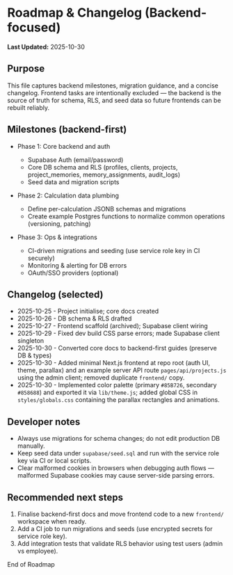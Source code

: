 # Roadmap & Changelog (Backend-focused)

**Last Updated:** 2025-10-30

Purpose
-------
This file captures backend milestones, migration guidance, and a concise changelog. Frontend tasks are intentionally excluded — the backend is the source of truth for schema, RLS, and seed data so future frontends can be rebuilt reliably.

Milestones (backend-first)
--------------------------
- Phase 1: Core backend and auth
  - Supabase Auth (email/password)
  - Core DB schema and RLS (profiles, clients, projects, project_memories, memory_assignments, audit_logs)
  - Seed data and migration scripts

- Phase 2: Calculation data plumbing
  - Define per-calculation JSONB schemas and migrations
  - Create example Postgres functions to normalize common operations (versioning, patching)

- Phase 3: Ops & integrations
  - CI-driven migrations and seeding (use service role key in CI securely)
  - Monitoring & alerting for DB errors
  - OAuth/SSO providers (optional)

Changelog (selected)
--------------------
- 2025-10-25 - Project initialise; core docs created
- 2025-10-26 - DB schema & RLS drafted
- 2025-10-27 - Frontend scaffold (archived); Supabase client wiring
- 2025-10-29 - Fixed dev build CSS parse errors; made Supabase client singleton
- 2025-10-30 - Converted core docs to backend-first guides (preserve DB & types)
- 2025-10-30 - Added minimal Next.js frontend at repo root (auth UI, theme, parallax) and an example server API route `pages/api/projects.js` using the admin client; removed duplicate `frontend/` copy.
- 2025-10-30 - Implemented color palette (primary `#85B726`, secondary `#858688`) and exported it via `lib/theme.js`; added global CSS in `styles/globals.css` containing the parallax rectangles and animations.

Developer notes
---------------
- Always use migrations for schema changes; do not edit production DB manually.
- Keep seed data under `supabase/seed.sql` and run with the service role key via CI or local scripts.
- Clear malformed cookies in browsers when debugging auth flows — malformed Supabase cookies may cause server-side parsing errors.

Recommended next steps
----------------------
1. Finalise backend-first docs and move frontend code to a new `frontend/` workspace when ready.
2. Add a CI job to run migrations and seeds (use encrypted secrets for service role key).
3. Add integration tests that validate RLS behavior using test users (admin vs employee).

End of Roadmap
